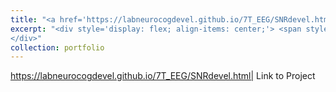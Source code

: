 ```yaml
---
title: "<a href='https://labneurocogdevel.github.io/7T_EEG/SNRdevel.html'>Prefrontal Excitation/Inhibition Balance Supports Adolescent Enhancement in Circuit Signal to Noise Ratio</a>"
excerpt: "<div style='display: flex; align-items: center;'> <span style='margin-right: 10px;'> Harnessing 7T MR spectroscopy and EEG in a longitudinal cohort (N = 164, ages 10-32 years, 283 neuroimaging sessions), we outline associations between age-related changes in glutamate and GABA neurotransmitters and EEG measures of cortical SNR. </span> <img src='/images/SNR_agePlots.png' width='300' height='400' alt='SNR Age Plots'>
</div>"
collection: portfolio
---
```


https://labneurocogdevel.github.io/7T_EEG/SNRdevel.html| Link to Project

